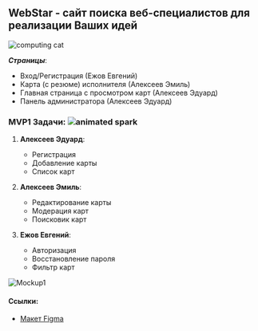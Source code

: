 ## WebStar - сайт поиска веб-специалистов для реализации Ваших идей
![computing cat](https://github.com/Deolys/webstar-project/assets/150851609/0f054af7-84b8-439f-9a0f-44d393cb6f9a)

***Страницы***:
- Вход/Регистрация (Ежов Евгений)
- Карта (с резюме) исполнителя (Алексеев Эмиль)
- Главная страница с просмотром карт (Алексеев Эдуард)
- Панель администратора (Алексеев Эдуард)

### MVP1 Задачи: ![animated spark](https://github.com/Deolys/webstar-project/assets/150851609/6c296ff2-7014-44b1-a1ee-e7505f3e8528)


1. **Алексеев Эдуард**:
   - Регистрация
   - Добавление карты
   - Список карт

2. **Алексеев Эмиль**:
   - Редактирование карты
   - Модерация карт
   - Поисковик карт

3. **Ежов Евгений**:
   - Авторизация
   - Восстановление пароля
   - Фильтр карт

![Mockup1](https://github.com/Deolys/webstar-project/assets/116900245/0afdaad3-0484-48d0-9f72-7446577b7b64)

#### Ссылки:
- [Макет Figma](https://www.figma.com/file/Vru9YiFhq5ZY0HPRsea7Cy/New-Project?type=design&node-id=0%3A1&mode=design&t=DbeflhirDieK39U5-1)




